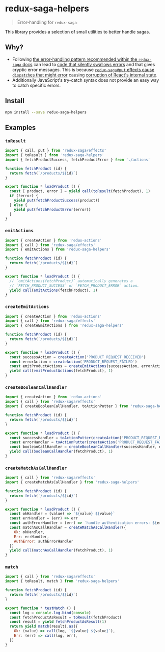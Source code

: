 # redux-saga-helpers
> Error-handling for `redux-saga`

This library provides a selection of small utilities to better handle sagas.

## Why?

- Following [the error-handling pattern recommended within the `redux-saga` docs]((https://yelouafi.github.io/redux-saga/docs/basics/ErrorHandling.html)) can lead to [code that silently swallows errors](https://github.com/yelouafi/redux-saga/issues/521) and that gives cryptic error messages. This is because [`redux-saga#put` effects cause `dispatch`es that might error](https://twitter.com/dan_abramov/status/770914221638942720) causing [corruption of React's internal state](https://twitter.com/dan_abramov/status/770918163965997056).
- Additionally JavaScript's try-catch syntax does not provide an easy way to catch specific errors.

## Install

```sh
npm install --save redux-saga-helpers
```

## Examples

### `toResult`

```js
import { call, put } from 'redux-saga/effects'
import { toResult } from 'redux-saga-helpers'
import { fetchProductSuccess, fetchProductError } from './actions'

function fetchProduct (id) {
  return fetch(`/products/${id}`)
}

export function * loadProduct () {
  const [ product, error ] = yield call(toResult(fetchProduct), 1)
  if (!error) {
    yield put(fetchProductSuccess(product))
  } else {
    yield put(fetchProductError(error))
  }
}
```

### `emitActions`

```js
import { createAction } from 'redux-actions'
import { call } from 'redux-saga/effects'
import { emitActions } from 'redux-saga-helpers'

function fetchProduct (id) {
  return fetch(`/products/${id}`)
}

export function * loadProduct () {
  // `emitActions(fetchProduct)` automatically generates a
  // `FETCH_PRODUCT_SUCCESS` or `FETCH_PRODUCT_ERROR` action.
  yield call(emitActions(fetchProduct), 1)
}
```

### `createEmitActions`

```js
import { createAction } from 'redux-actions'
import { call } from 'redux-saga/effects'
import { createEmitActions } from 'redux-saga-helpers'

function fetchProduct (id) {
  return fetch(`/products/${id}`)
}

export function * loadProduct () {
  const successAction = createAction('PRODUCT_REQUEST_RECEIVED')
  const errorAction = createAction('PRODUCT_REQUEST_FAILED')
  const emitProductActions = createEmitActions(successAction, errorAction)
  yield call(emitProductActions(fetchProduct), 1)
}
```

### `createBooleanCallHandler`

```js
import { createAction } from 'redux-actions'
import { call } from 'redux-saga/effects'
import { createBooleanCallHandler, toActionPutter } from 'redux-saga-helpers'

function fetchProduct (id) {
  return fetch(`/products/${id}`)
}

export function * loadProduct () {
  const successHandler = toActionPutter(createAction('PRODUCT_REQUEST_RECEIVED'))
  const errorHandler = toActionPutter(createAction('PRODUCT_REQUEST_FAILED'))
  const booleanCallHandler = createBooleanCallHandler(successHandler, errorHandler)
  yield call(booleanCallHandler(fetchProduct), 1)
}
```

### `createMatchAsCallHandler`

```js
import { call } from 'redux-saga/effects'
import { createMatchAsCallHandler } from 'redux-saga-helpers'

function fetchProduct (id) {
  return fetch(`/products/${id}`)
}

export function * loadProduct () {
  const okHandler = (value) => `${value} ${value}`
  const errHandler = (err) => err
  const authErrorHandler = (err) => `handle authentication errors: ${err}`
  const matchAsCallHandler = createMatchAsCallHandler({
    Ok: okHandler,
    Err: errHandler,
    AuthError: authErrorHandler
  })
  yield call(matchAsCallHandler(fetchProduct), 1)
}
```

### `match`

```js
import { call } from 'redux-saga/effects'
import { toResult, match } from 'redux-saga-helpers'

function fetchProduct (id) {
  return fetch(`/products/${id}`)
}

export function * testMatch () {
  const log = console.log.bind(console)
  const fetchProductAsResult = toResult(fetchProduct)
  const result = yield fetchProductAsResult(1)
  return yield match(result).as({
    Ok: (value) => call(log, `${value} ${value}`),
    Err: (err) => call(log, err),
  })
}
```
